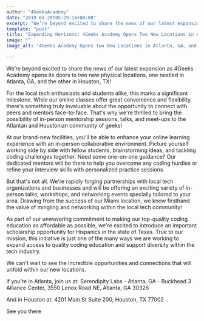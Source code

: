 ```yaml
---
author: "4GeeksAcademy"
date: "2019-03-20T05:29:14+00:00"
excerpt: "We’re beyond excited to share the news of our latest expansion as 4Geeks Academy opens its doors to two new physical locations, one nestled in Atlanta, GA, and the other in Houston, TX!"
template: "post" 
title: "Expanding Horizons: 4Geeks Academy Opens Two New Locations in Atlanta, GA, and Houston, TX!"
image: ""
image_alt: "4Geeks Academy Opens Two New Locations in Atlanta, GA, and Houston, TX"

---
```


We’re beyond excited to share the news of our latest expansion as 4Geeks Academy opens its doors to two new physical locations, one nestled in Atlanta, GA, and the other in Houston, TX!

For the local tech enthusiasts and students alike, this marks a significant milestone. While our online classes offer great convenience and flexibility, there's something truly invaluable about the opportunity to connect with peers and mentors face-to-face. That's why we're thrilled to bring the possibility of in-person mentorship sessions, talks, and meet-ups to the Atlantan and Houstonian community of geeks!

At our brand-new facilities, you'll be able to enhance your online learning experience with an in-person collaborative environment. Picture yourself working side by side with fellow students, brainstorming ideas, and tackling coding challenges together. Need some one-on-one guidance? Our dedicated mentors will be there to help you overcome any coding hurdles or refine your interview skills with personalized practice sessions.

But that's not all. We're rapidly forging partnerships with local tech organizations and businesses and will be offering an exciting variety of in-person talks, workshops, and networking events specially tailored to your area. Drawing from the success of our Miami location, we know firsthand the value of mingling and networking within the local tech community!

As part of our unwavering commitment to making our top-quality coding education as affordable as possible, we're excited to introduce an important scholarship opportunity for Hispanics in the state of Texas. True to our mission, this initiative is just one of the many ways we are working to expand access to quality coding education and support diversity within the tech industry.

We can't wait to see the incredible opportunities and connections that will unfold within our new locations. 


If you’re in Atlanta, join us at:
Serendipity Labs - Atlanta, GA - Buckhead 3 Alliance Center, 3550 Lenox Road NE, Atlanta, GA 30326 


And in Houston at:
4201 Main St Suite 200, 
Houston, TX 77002




See you there
